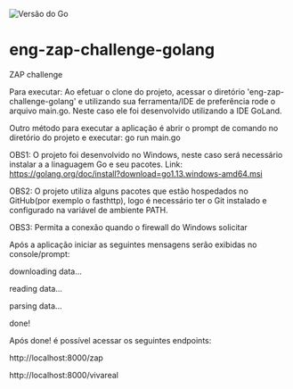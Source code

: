 ![Versão do Go](https://img.shields.io/github/go-mod/go-version/fabiorubim/eng-zap-challenge-golang)
# eng-zap-challenge-golang
ZAP challenge

Para executar: Ao efetuar o clone do projeto, acessar o diretório 'eng-zap-challenge-golang' e utilizando sua ferramenta/IDE de preferência rode o arquivo main.go. Neste caso ele foi desenvolvido utilizando a IDE GoLand.

Outro método para executar a aplicação é abrir o prompt de comando no diretório do projeto e executar: go run main.go

OBS1: O projeto foi desenvolvido no Windows, neste caso será necessário instalar a a linaguagem Go e seu pacotes. Link: https://golang.org/doc/install?download=go1.13.windows-amd64.msi

OBS2: O projeto utiliza alguns pacotes que estão hospedados no GitHub(por exemplo o fasthttp), logo é necessário ter o Git instalado e configurado na variável de ambiente PATH.

OBS3: Permita a conexão quando o firewall do Windows solicitar

Após a aplicação iniciar as seguintes mensagens serão exibidas no console/prompt:

downloading data...

reading data...

parsing data...

done!

Após done! é possível acessar os seguintes endpoints:

http://localhost:8000/zap

http://localhost:8000/vivareal
